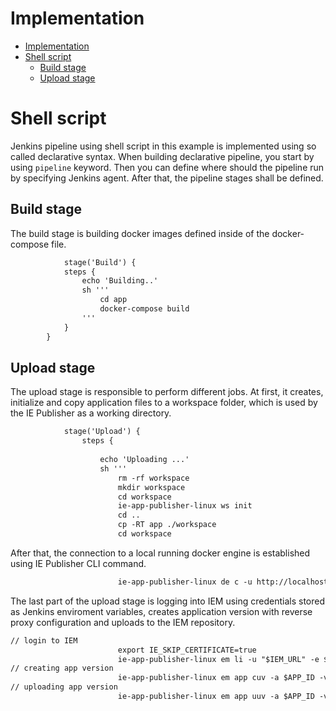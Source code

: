 # Implementation

- [Implementation](#implementation)
- [Shell script](#shell-script)
  - [Build stage](#build-stage)
  - [Upload stage](#upload-stage)


# Shell script 

Jenkins pipeline using shell script in this example is implemented using so called declarative syntax. When building declarative pipeline, you start by using `pipeline` keyword. Then you can define where should the pipeline run by specifying Jenkins agent. After that, the pipeline stages shall be defined. 

## Build stage

The build stage is building docker images defined inside of the docker-compose file. 

```txt
            stage('Build') {
            steps {
                echo 'Building..'
                sh '''
                    cd app
                    docker-compose build
                '''
            }
        }

```

## Upload stage
The upload stage is responsible to perform different jobs. At first, it creates, initialize and copy application files to a workspace folder, which is used by the IE Publisher as a working directory. 

```txt
            stage('Upload') {
                steps {
                
                    echo 'Uploading ...'
                    sh '''
                        rm -rf workspace
                        mkdir workspace
                        cd workspace
                        ie-app-publisher-linux ws init
                        cd ..
                        cp -RT app ./workspace
                        cd workspace

```

After that, the connection to a local running docker engine is established using IE Publisher CLI command.

```txt
                        ie-app-publisher-linux de c -u http://localhost:2375
```
The last part of the upload stage is logging into IEM using credentials stored as Jenkins enviroment variables, creates application version with reverse proxy configuration and uploads to the IEM repository. 

```txt
// login to IEM
                        export IE_SKIP_CERTIFICATE=true
                        ie-app-publisher-linux em li -u "$IEM_URL" -e $USER_NAME -p $PSWD
// creating app version                       
                        ie-app-publisher-linux em app cuv -a $APP_ID -v 0.0.$BUILD_NUMBER -y ./docker-compose.prod.yml -n '{"hello-edge":[{"name":"hello-edge","protocol":"HTTP","port":"80","headers":"","rewriteTarget":"/"}]}' -s 'hello-edge' -t 'FromBoxReverseProxy' -u "hello-edge" -r "/"
// uploading app version                          
                        ie-app-publisher-linux em app uuv -a $APP_ID -v 0.0.$BUILD_NUMBER

```